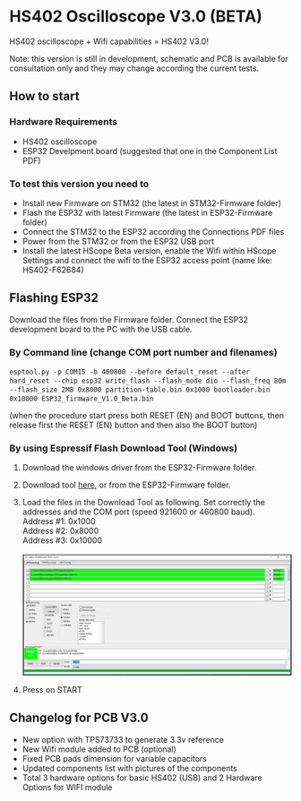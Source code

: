 # HS402 Oscilloscope V3.0 (BETA)
HS402 oscilloscope + Wifi capabilities = HS402 V3.0!

Note: this version is still in development, schematic and PCB is available for consultation only and they may change according the current tests.

## How to start
### Hardware Requirements
- HS402 oscilloscope
- ESP32 Develpment board (suggested that one in the Component List PDF)

### To test this version you need to
- Install new Firmware on STM32 (the latest in STM32-Firmware folder)
- Flash the ESP32 with latest Firmware (the latest in ESP32-Firmware folder)
- Connect the STM32 to the ESP32 according the Connections PDF files
- Power from the STM32 or from the ESP32 USB port
- Install the latest HScope Beta version, enable the Wifi within HScope Settings and connect the wifi to the ESP32 access point (name like: HS402-F62684)

## Flashing ESP32
Download the files from the Firmware folder. Connect the ESP32 development board to the PC with the USB cable.

### By Command line (change COM port number and filenames)
    esptool.py -p COM15 -b 460800 --before default_reset --after hard_reset --chip esp32 write_flash --flash_mode dio --flash_freq 80m --flash_size 2MB 0x8000 partition-table.bin 0x1000 bootloader.bin 0x10000 ESP32_firmware_V1.0_Beta.bin

(when the procedure start press both RESET (EN) and BOOT buttons, then release first the RESET (EN) button and then also the BOOT button)

### By using Espressif Flash Download Tool (Windows)
1. Download the windows driver from the ESP32-Firmware folder.
2. Download tool <a href="https://www.espressif.com/en/support/download/other-tools" target="\_blank">here</a>, or from the ESP32-Firmware folder.
3. Load the files in the Download Tool as following. Set correctly the addresses and the COM port (speed 921600 or 460800 baud).<br/>
Address #1: 0x1000<br/>
Address #2: 0x8000<br/>
Address #3: 0x10000<br/><br/>
![Flash Download Tools](ESP32-Firmware/Flash_Download_Tool.png)

4. Press on START

## Changelog for PCB V3.0
- New option with TPS73733 to generate 3.3v reference
- New Wifi module added to PCB (optional)
- Fixed PCB pads dimension for variable capacitors
- Updated components list with pictures of the components
- Total 3 hardware options for basic HS402 (USB) and 2 Hardware Options for WIFI module
